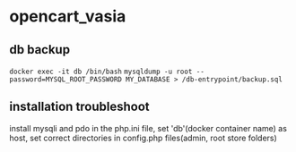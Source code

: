 # opencart_vasia

## db backup
`docker exec -it db /bin/bash`
`mysqldump -u root --password=MYSQL_ROOT_PASSWORD MY_DATABASE > /db-entrypoint/backup.sql`

## installation troubleshoot
install mysqli and pdo in the php.ini file, set 'db'(docker container name) as host, set correct directories in config.php files(admin, root store folders)
